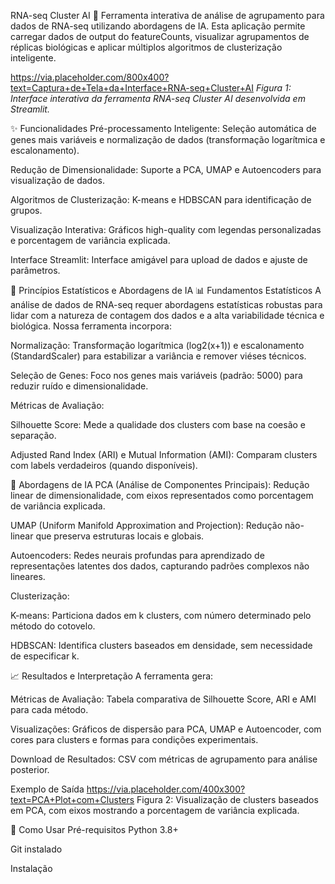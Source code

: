 RNA-seq Cluster AI 🧬
Ferramenta interativa de análise de agrupamento para dados de RNA-seq utilizando abordagens de IA. Esta aplicação permite carregar dados de output do featureCounts, visualizar agrupamentos de réplicas biológicas e aplicar múltiplos algoritmos de clusterização inteligente.

https://via.placeholder.com/800x400?text=Captura+de+Tela+da+Interface+RNA-seq+Cluster+AI
*Figura 1: Interface interativa da ferramenta RNA-seq Cluster AI desenvolvida em Streamlit.*

✨ Funcionalidades
Pré-processamento Inteligente: Seleção automática de genes mais variáveis e normalização de dados (transformação logarítmica e escalonamento).

Redução de Dimensionalidade: Suporte a PCA, UMAP e Autoencoders para visualização de dados.

Algoritmos de Clusterização: K-means e HDBSCAN para identificação de grupos.

Visualização Interativa: Gráficos high-quality com legendas personalizadas e porcentagem de variância explicada.

Interface Streamlit: Interface amigável para upload de dados e ajuste de parâmetros.

🧪 Princípios Estatísticos e Abordagens de IA
📊 Fundamentos Estatísticos
A análise de dados de RNA-seq requer abordagens estatísticas robustas para lidar com a natureza de contagem dos dados e a alta variabilidade técnica e biológica. Nossa ferramenta incorpora:

Normalização: Transformação logarítmica (log2(x+1)) e escalonamento (StandardScaler) para estabilizar a variância e remover viéses técnicos.

Seleção de Genes: Foco nos genes mais variáveis (padrão: 5000) para reduzir ruído e dimensionalidade.

Métricas de Avaliação:

Silhouette Score: Mede a qualidade dos clusters com base na coesão e separação.

Adjusted Rand Index (ARI) e Mutual Information (AMI): Comparam clusters com labels verdadeiros (quando disponíveis).

🤖 Abordagens de IA
PCA (Análise de Componentes Principais): Redução linear de dimensionalidade, com eixos representados como porcentagem de variância explicada.

UMAP (Uniform Manifold Approximation and Projection): Redução não-linear que preserva estruturas locais e globais.

Autoencoders: Redes neurais profundas para aprendizado de representações latentes dos dados, capturando padrões complexos não lineares.

Clusterização:

K-means: Particiona dados em k clusters, com número determinado pelo método do cotovelo.

HDBSCAN: Identifica clusters baseados em densidade, sem necessidade de especificar k.

📈 Resultados e Interpretação
A ferramenta gera:

Métricas de Avaliação: Tabela comparativa de Silhouette Score, ARI e AMI para cada método.

Visualizações: Gráficos de dispersão para PCA, UMAP e Autoencoder, com cores para clusters e formas para condições experimentais.

Download de Resultados: CSV com métricas de agrupamento para análise posterior.

Exemplo de Saída
https://via.placeholder.com/400x300?text=PCA+Plot+com+Clusters
Figura 2: Visualização de clusters baseados em PCA, com eixos mostrando a porcentagem de variância explicada.

🚀 Como Usar
Pré-requisitos
Python 3.8+

Git instalado

Instalação
